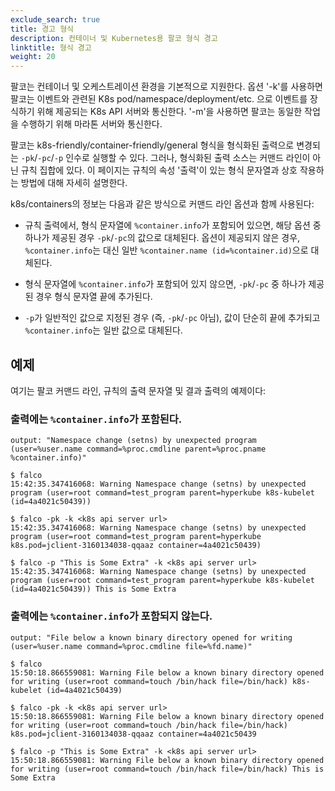 ```yaml
---
exclude_search: true
title: 경고 형식
description: 컨테이너 및 Kubernetes용 팔코 형식 경고
linktitle: 형식 경고
weight: 20
---
```


팔코는 컨테이너 및 오케스트레이션 환경을 기본적으로 지원한다. 옵션 '-k'를 사용하면 팔코는 이벤트와 관련된 K8s pod/namespace/deployment/etc. 으로 이벤트를 장식하기 위해 제공되는 K8s API 서버와 통신한다. '-m'을 사용하면 팔코는 동일한 작업을 수행하기 위해 마라톤 서버와 통신한다.

팔코는 k8s-friendly/container-friendly/general 형식을 형식화된 출력으로 변경되는 `-pk`/`-pc`/`-p` 인수로 실행할 수 있다. 그러나, 형식화된 출력 소스는 커맨드 라인이 아닌 규칙 집합에 있다. 이 페이지는 규칙의 속성 '출력'이 있는 형식 문자열과 상호 작용하는 방법에 대해 자세히 설명한다.

k8s/containers의 정보는 다음과 같은 방식으로 커맨드 라인 옵션과 함께 사용된다:

* 규칙 출력에서, 형식 문자열에 `%container.info`가 포함되어 있으면, 해당 옵션 중 하나가 제공된 경우 `-pk`/`-pc`의 값으로 대체된다. 옵션이 제공되지 않은 경우, `%container.info`는 대신 일반 `%container.name (id=%container.id)`으로 대체된다.

* 형식 문자열에 `%container.info`가 포함되어 있지 않으면, `-pk`/`-pc` 중 하나가 제공된 경우 형식 문자열 끝에 추가된다.

* `-p`가 일반적인 값으로 지정된 경우 (즉, `-pk`/`-pc` 아님), 값이 단순히 끝에 추가되고 `%container.info`는 일반 값으로 대체된다.


## 예제

여기는 팔코 커맨드 라인, 규칙의 출력 문자열 및 결과 출력의 예제이다:

### 출력에는 `%container.info`가 포함된다.
```
output: "Namespace change (setns) by unexpected program (user=%user.name command=%proc.cmdline parent=%proc.pname %container.info)"

$ falco
15:42:35.347416068: Warning Namespace change (setns) by unexpected program (user=root command=test_program parent=hyperkube k8s-kubelet (id=4a4021c50439))

$ falco -pk -k <k8s api server url>
15:42:35.347416068: Warning Namespace change (setns) by unexpected program (user=root command=test_program parent=hyperkube k8s.pod=jclient-3160134038-qqaaz container=4a4021c50439)

$ falco -p "This is Some Extra" -k <k8s api server url>
15:42:35.347416068: Warning Namespace change (setns) by unexpected program (user=root command=test_program parent=hyperkube k8s-kubelet (id=4a4021c50439)) This is Some Extra
```

### 출력에는 `%container.info`가 포함되지 않는다.

```
output: "File below a known binary directory opened for writing (user=%user.name command=%proc.cmdline file=%fd.name)"

$ falco
15:50:18.866559081: Warning File below a known binary directory opened for writing (user=root command=touch /bin/hack file=/bin/hack) k8s-kubelet (id=4a4021c50439)

$ falco -pk -k <k8s api server url>
15:50:18.866559081: Warning File below a known binary directory opened for writing (user=root command=touch /bin/hack file=/bin/hack) k8s.pod=jclient-3160134038-qqaaz container=4a4021c50439

$ falco -p "This is Some Extra" -k <k8s api server url>
15:50:18.866559081: Warning File below a known binary directory opened for writing (user=root command=touch /bin/hack file=/bin/hack) This is Some Extra
```
